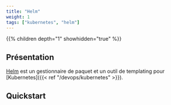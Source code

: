 ```yaml
---
title: "Helm"
weight: 1
tags: ["kubernetes", "helm"]
---
```


{{% children depth="1" showhidden="true" %}}

## Présentation

[Helm](https://helm.sh) est un gestionnaire de paquet et un outil de templating pour [Kubernetes]({{< ref "/devops/kubernetes" >}}).

## Quickstart
